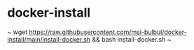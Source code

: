 # docker-install

~
wget https://raw.githubusercontent.com/msi-bulbul/docker-install/main/install-docker.sh && bash install-docker.sh
~
